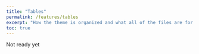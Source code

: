 ```yaml
---
title: "Tables"
permalink: /features/tables
excerpt: "How the theme is organized and what all of the files are for."
toc: true
---
```


Not ready yet